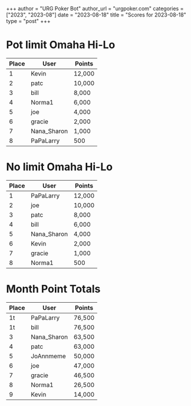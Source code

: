 +++
author = "URG Poker Bot"
author_url = "urgpoker.com"
categories = ["2023", "2023-08"]
date = "2023-08-18"
title = "Scores for 2023-08-18"
type = "post"
+++
# Pot limit Omaha Hi-Lo

| Place | User | Points |
|-------|------|--------|
| 1 | Kevin | 12,000 |
| 2 | patc | 10,000 |
| 3 | bill | 8,000 |
| 4 | Norma1 | 6,000 |
| 5 | joe | 4,000 |
| 6 | gracie | 2,000 |
| 7 | Nana_Sharon | 1,000 |
| 8 | PaPaLarry | 500 |

# No limit Omaha Hi-Lo

| Place | User | Points |
|-------|------|--------|
| 1 | PaPaLarry | 12,000 |
| 2 | joe | 10,000 |
| 3 | patc | 8,000 |
| 4 | bill | 6,000 |
| 5 | Nana_Sharon | 4,000 |
| 6 | Kevin | 2,000 |
| 7 | gracie | 1,000 |
| 8 | Norma1 | 500 |

# Month Point Totals

| Place | User | Points |
|-------|------|--------|
| 1t | PaPaLarry | 76,500 |
| 1t | bill | 76,500 |
| 3 | Nana_Sharon | 63,500 |
| 4 | patc | 63,000 |
| 5 | JoAnnmeme | 50,000 |
| 6 | joe | 47,000 |
| 7 | gracie | 46,500 |
| 8 | Norma1 | 26,500 |
| 9 | Kevin | 14,000 |
